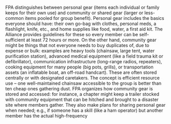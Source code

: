 FPA distinguishes between personal gear (items each individual or family keeps for their own use) and community or shared gear (larger or less-common items pooled for group benefit). Personal gear includes the basics everyone should have: their own go-bag with clothes, personal meds, a flashlight, knife, etc., and home supplies like food, water, a first aid kit. The Alliance provides guidelines for these so every member can be self-sufficient at least 72 hours or more. On the other hand, community gear might be things that not everyone needs to buy duplicates of, due to expense or bulk: examples are heavy tools (chainsaw, large tent, water purification station), advanced medical equipment (like a field trauma kit or defibrillator), communication infrastructure (long-range radios, repeaters), cooking equipment for many people (big pots, grills), or transportation assets (an inflatable boat, an off-road handcart). These are often stored centrally or with designated caretakers. The concept is efficient resource use – one well-maintained chainsaw accessible to the group is better than ten cheap ones gathering dust. FPA organizes how community gear is stored and accessed: for instance, a chapter might keep a trailer stocked with community equipment that can be hitched and brought to a disaster site where members gather. They also make plans for sharing personal gear when needed; e.g., if someone has a skill (like a ham operator) but another member has the actual high-frequency